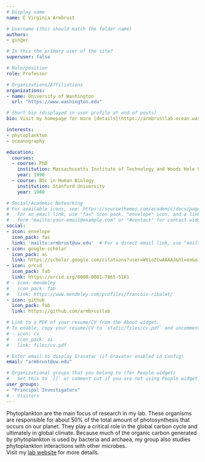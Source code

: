 ```yaml
---
# Display name
name: E Virginia Armbrust

# Username (this should match the folder name)
authors:
- ginger

# Is this the primary user of the site?
superuser: false

# Role/position
role: Professor

# Organizations/Affiliations
organizations:
- name: University of Washington
  url: "https://www.washington.edu"

# Short bio (displayed in user profile at end of posts)
bio: Visit my homepage for more [details](https://armbrustlab.ocean.washington.edu/people/armbrust/)

interests:
- phytoplankton
- oceanography

education:
  courses:
  - course: PhD
    institution: Massachusetts Institute of Technology and Woods Hole Oceanographic Institution
    year: 1990
  - course: BSc in Human Biology
    institution: Stanford University
    year: 1980

# Social/Academic Networking
# For available icons, see: https://sourcethemes.com/academic/docs/page-builder/#icons
#   For an email link, use "fas" icon pack, "envelope" icon, and a link in the
#   form "mailto:your-email@example.com" or "#contact" for contact widget.
social:
- icon: envelope
  icon_pack: fas
  link: 'mailto:armbrust@uw.edu'  # For a direct email link, use "mailto:test@example.org".
- icon: google-scholar
  icon_pack: ai
  link: https://scholar.google.com/citations?user=WVioZCwAAAAJ&hl=en&oi=ao
- icon: orcid
  icon_pack: fab
  link: https://orcid.org/0000-0001-7865-5101
# - icon: mendeley
#   icon_pack: fab
#   link: https://www.mendeley.com/profiles/francois-ribalet/  
- icon: github
  icon_pack: fab
  link: https://github.com/armbrustlab 

# Link to a PDF of your resume/CV from the About widget.
# To enable, copy your resume/CV to `static/files/cv.pdf` and uncomment the lines below.
# - icon: cv
#   icon_pack: ai
#   link: files/cv.pdf

# Enter email to display Gravatar (if Gravatar enabled in Config)
email: "armbrust@uw.edu"

# Organizational groups that you belong to (for People widget)
#   Set this to `[]` or comment out if you are not using People widget.
user_groups:
- "Principal Investigators"
# - Visitors
---
```

Phytoplankton are the main focus of research in my lab. These organisms are responsible for about 50% of the total amount of photosynthesis that occurs on our planet. They play a critical role in the global carbon cycle and ultimately in global climate. Because much of the organic carbon generated by phytoplankton is used by bacteria and archaea, my group also studies phytoplankton interactions with other microbes.<br/>
Visit my [lab website](https://armbrustlab.ocean.washington.edu/people/armbrust/) for more details.
